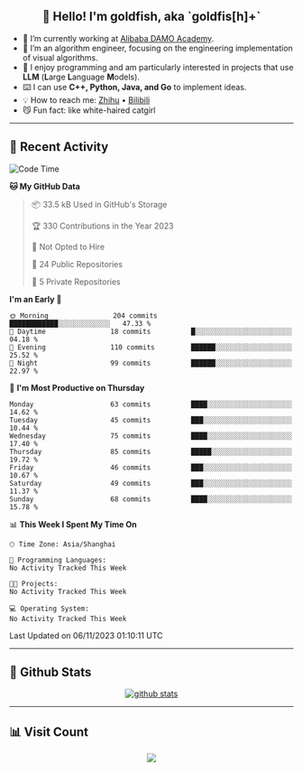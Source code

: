 
<h2 align="center">👋 Hello! I'm goldfish, aka `goldfis[h]+`</h2>

- 📍 I’m currently working at [Alibaba DAMO Academy](https://damo.alibaba.com/).  
- 🌱 I’m an algorithm engineer, focusing on the engineering implementation of visual algorithms.  
- 💬 I enjoy programming and am particularly interested in projects that use **LLM** (**L**arge **L**anguage **M**odels).   
- ⌨️ I can use **C++, Python, Java, and Go** to implement ideas.  
- 💡 How to reach me: [Zhihu](https://www.zhihu.com/people/goldfishh) • [Bilibili](https://space.bilibili.com/11349246)  
- 😼 Fun fact: like white-haired catgirl  

-------

## 🔧 Recent Activity

<!--START_SECTION:waka-->
![Code Time](http://img.shields.io/badge/Code%20Time-13%20hrs%2028%20mins-blue)

**🐱 My GitHub Data** 

> 📦 33.5 kB Used in GitHub's Storage 
 > 
> 🏆 330 Contributions in the Year 2023
 > 
> 🚫 Not Opted to Hire
 > 
> 📜 24 Public Repositories 
 > 
> 🔑 5 Private Repositories 
 > 
**I'm an Early 🐤** 

```text
🌞 Morning                204 commits         ████████████░░░░░░░░░░░░░   47.33 % 
🌆 Daytime                18 commits          █░░░░░░░░░░░░░░░░░░░░░░░░   04.18 % 
🌃 Evening                110 commits         ██████░░░░░░░░░░░░░░░░░░░   25.52 % 
🌙 Night                  99 commits          ██████░░░░░░░░░░░░░░░░░░░   22.97 % 
```
📅 **I'm Most Productive on Thursday** 

```text
Monday                   63 commits          ████░░░░░░░░░░░░░░░░░░░░░   14.62 % 
Tuesday                  45 commits          ███░░░░░░░░░░░░░░░░░░░░░░   10.44 % 
Wednesday                75 commits          ████░░░░░░░░░░░░░░░░░░░░░   17.40 % 
Thursday                 85 commits          █████░░░░░░░░░░░░░░░░░░░░   19.72 % 
Friday                   46 commits          ███░░░░░░░░░░░░░░░░░░░░░░   10.67 % 
Saturday                 49 commits          ███░░░░░░░░░░░░░░░░░░░░░░   11.37 % 
Sunday                   68 commits          ████░░░░░░░░░░░░░░░░░░░░░   15.78 % 
```


📊 **This Week I Spent My Time On** 

```text
🕑︎ Time Zone: Asia/Shanghai

💬 Programming Languages: 
No Activity Tracked This Week

🐱‍💻 Projects: 
No Activity Tracked This Week

💻 Operating System: 
No Activity Tracked This Week
```


 Last Updated on 06/11/2023 01:10:11 UTC
<!--END_SECTION:waka-->

-------

## 📆 Github Stats

<p align="center">
    <a href="https://github.com/anuraghazra/github-readme-stats">
      <img src="https://github-readme-stats.vercel.app/api?username=goldfishh&show_icons=true&theme=dracula" alt="github stats" />
    </a>
</p>

-------

## 📊 Visit Count

<p align="center">
  <a href="https://count.getloli.com/"><img src="https://count.getloli.com/get/@:goldfishh?theme=rule34"></a>
</p>
